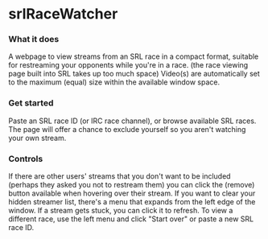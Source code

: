 srlRaceWatcher
==============

### What it does
A webpage to view streams from an SRL race in a compact format, suitable for restreaming your opponents while you're in a race. (the race viewing page built into SRL takes up too much space)
Video(s) are automatically set to the maximum (equal) size within the available window space.

### Get started
Paste an SRL race ID (or IRC race channel), or browse available SRL races. The page will offer a chance to exclude yourself so you aren't watching your own stream.

### Controls
If there are other users' streams that you don't want to be included (perhaps they asked you not to restream them) you can click the (remove) button available when hovering over their stream.
If you want to clear your hidden streamer list, there's a menu that expands from the left edge of the window.
If a stream gets stuck, you can click it to refresh.
To view a different race, use the left menu and click "Start over" or paste a new SRL race ID.